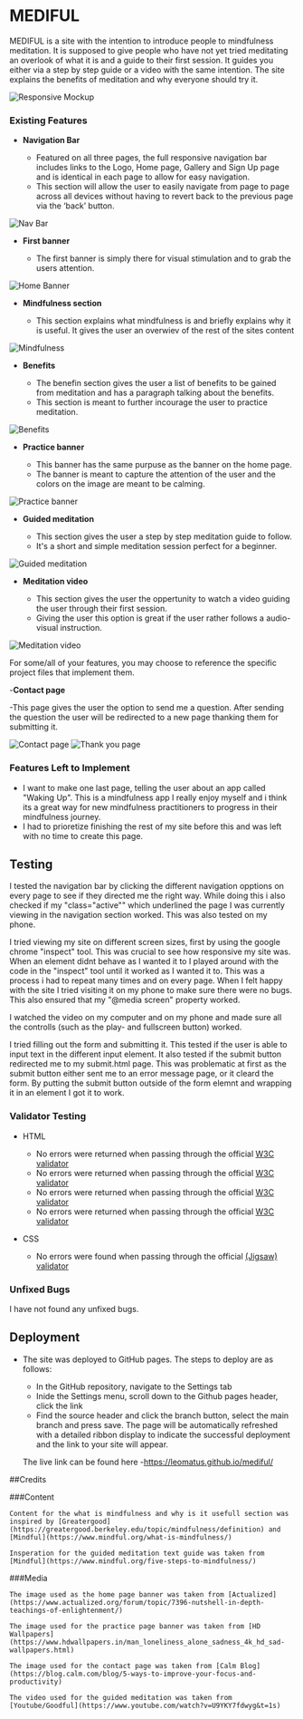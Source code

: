 # MEDIFUL

MEDIFUL is a site with the intention to introduce people to mindfulness meditation. It is supposed to give people who have not yet tried meditating an overlook of what it is 
and a guide to their first session. It guides you either via a step by step guide or a video with the same intention. The site explains the benefits of meditation and why 
everyone should try it.

![Responsive Mockup](docs/site-showcase.jpg)

### Existing Features

- __Navigation Bar__

  - Featured on all three pages, the full responsive navigation bar includes links to the Logo, Home page, Gallery and Sign Up page and is identical in each page to allow for easy navigation.
  - This section will allow the user to easily navigate from page to page across all devices without having to revert back to the previous page via the ‘back’ button. 

![Nav Bar](docs/navigation-bar.jpg)

- __First banner__

  - The first banner is simply there for visual stimulation and to grab the users attention.

![Home Banner](docs/first-banner.jpg)

- __Mindfulness section__

  -  This section explains what mindfulness is and briefly explains why it is useful.  It gives the user an overwiev of the rest of the sites content
   

![Mindfulness](docs/What-is-mindfulness.jpg)

- __Benefits__

  - The benefin section gives the user a list of benefits to be gained from meditation and has a paragraph talking about the benefits.
  - This section is meant to further incourage the user to practice meditation.

![Benefits](docs/benefits.jpg)

- __Practice banner__ 

  - This banner has the same purpuse as the banner on the home page. 
  - The banner is meant to capture the attention of the user and the colors on the image are meant to be calming.

![Practice banner](docs/practice-banner.jpg)

- __Guided meditation__

  - This section gives the user a step by step meditation guide to follow. 
  - It's a short and simple meditation session perfect for a beginner.

![Guided meditation](docs/guided-meditation.jpg)

- __Meditation video__

  - This section gives the user the oppertunity to watch a video guiding the user through their first session.
  - Giving the user this option is great if the user rather follows a audio-visual instruction. 

![Meditation video](docs/practice-video.jpg)

For some/all of your features, you may choose to reference the specific project files that implement them.

-__Contact page__

-This page gives the user the option to send me a question. After sending the question the user will be redirected to a new page thanking them for submitting it.

![Contact page](docs/contact-form.jpg)
![Thank you page](docs/thank-you-page.jpg)

### Features Left to Implement

- I want to make one last page, telling the user about an app called "Waking Up". This is a mindfulness app I really enjoy myself and i think its a great way for new mindfulness practitioners to progress in their mindfulness journey.
- I had to prioretize finishing the rest of my site before this and was left with no time to create this page.

## Testing 

I tested the navigation bar by clicking the different navigation opptions on every page to see if they directed me the right way. While doing this i also checked if my
"class="active"" which underlined the page I was currently viewing in the navigation section worked. This was also tested on my phone.

I tried viewing my site on different screen sizes, first by using the google chrome "inspect" tool. This was crucial to see how responsive my site was. 
When an element didnt behave as I wanted it to I played around with the code in the "inspect" tool until it worked as I wanted it to. This was a process i had to repeat many
times and on every page. When I felt happy with the site I tried visiting it on my phone to make sure there were no bugs. This also ensured that my "@media screen" property
worked.

I watched the video on my computer and on my phone and made sure all the controlls (such as the play- and fullscreen button) worked.

I tried filling out the form and submitting it. This tested if the user is able to input text in the different input element. It also tested if the submit button redirected me
to my submit.html page. This was problematic at first as the submit button either sent me to an error message page, or it cleard the form. By putting the submit button
outside of the form elemnt and wrapping it in an <a> element I got it to work.

### Validator Testing 

- HTML
  - No errors were returned when passing through the official [W3C validator](https://validator.w3.org/nu/?doc=https%3A%2F%2Fleomatus.github.io%2Fmediful%2F)
  - No errors were returned when passing through the official [W3C validator](https://validator.w3.org/nu/?doc=https%3A%2F%2Fleomatus.github.io%2Fmediful%2Fcontact)
  - No errors were returned when passing through the official [W3C validator](https://validator.w3.org/nu/?doc=https%3A%2F%2Fleomatus.github.io%2Fmediful%2Fpractice)
  - No errors were returned when passing through the official [W3C validator](https://validator.w3.org/nu/?doc=https%3A%2F%2Fleomatus.github.io%2Fmediful%2Fsubmit)

- CSS
  - No errors were found when passing through the official [(Jigsaw) validator](https://jigsaw.w3.org/css-validator/validator?uri=https%3A%2F%2Fleomatus.github.io%2Fmediful%2F&profile=css3svg&usermedium=all&warning=1&vextwarning=&lang=en)

### Unfixed Bugs

I have not found any unfixed bugs.

## Deployment

- The site was deployed to GitHub pages. The steps to deploy are as follows: 
  - In the GitHub repository, navigate to the Settings tab 
  - Inide the Settings menu, scroll down to the Github pages header, click the link
  - Find the source header and click the branch button, select the main branch and press save. The page will be automatically refreshed with a detailed ribbon display to indicate the successful deployment and the link to your site will appear. 

  The live link can be found here -https://leomatus.github.io/mediful/

##Credits

###Content

    Content for the what is mindfulness and why is it usefull section was inspired by [Greatergood](https://greatergood.berkeley.edu/topic/mindfulness/definition) and [Mindful](https://www.mindful.org/what-is-mindfulness/)

    Insperation for the guided meditation text guide was taken from [Mindful](https://www.mindful.org/five-steps-to-mindfulness/)


###Media

    The image used as the home page banner was taken from [Actualized](https://www.actualized.org/forum/topic/7396-nutshell-in-depth-teachings-of-enlightenment/) 

    The image used for the practice page banner was taken from [HD Wallpapers](https://www.hdwallpapers.in/man_loneliness_alone_sadness_4k_hd_sad-wallpapers.html)

    The image used for the contact page was taken from [Calm Blog](https://blog.calm.com/blog/5-ways-to-improve-your-focus-and-productivity)

    The video used for the guided meditation was taken from [Youtube/Goodful](https://www.youtube.com/watch?v=U9YKY7fdwyg&t=1s)

